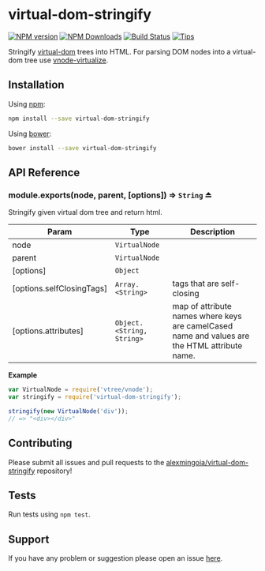 # virtual-dom-stringify

[![NPM version](http://img.shields.io/npm/v/virtual-dom-stringify.svg?style=flat)](https://npmjs.org/package/virtual-dom-stringify) [![NPM Downloads](https://img.shields.io/npm/dm/virtual-dom-stringify.svg?style=flat)](https://npmjs.org/package/virtual-dom-stringify) [![Build Status](http://img.shields.io/travis/alexmingoia/virtual-dom-stringify.svg?style=flat)](http://travis-ci.org/alexmingoia/virtual-dom-stringify) [![Tips](https://img.shields.io/gratipay/alexmingoia.svg?style=flat)](https://www.gratipay.com/alexmingoia/)

Stringify [virtual-dom][0] trees into HTML. For parsing DOM nodes into a
virtual-dom tree use [vnode-virtualize][1].

## Installation

Using [npm](https://www.npmjs.org/):

```sh
npm install --save virtual-dom-stringify
```

Using [bower](http://bower.io/):

```sh
bower install --save virtual-dom-stringify
```

## API Reference
<a name="exp_module_virtual-dom-stringify--module.exports"></a>
### module.exports(node, parent, [options]) ⇒ <code>String</code> ⏏
Stringify given virtual dom tree and return html.


| Param | Type | Description |
| --- | --- | --- |
| node | <code>VirtualNode</code> |  |
| parent | <code>VirtualNode</code> |  |
| [options] | <code>Object</code> |  |
| [options.selfClosingTags] | <code>Array.&lt;String&gt;</code> | tags that are self-closing |
| [options.attributes] | <code>Object.&lt;String, String&gt;</code> | map of attribute names where keys are camelCased name and values are the HTML attribute name. |

**Example**  
```javascript
var VirtualNode = require('vtree/vnode');
var stringify = require('virtual-dom-stringify');

stringify(new VirtualNode('div'));
// => "<div></div>"
```
## Contributing

Please submit all issues and pull requests to the [alexmingoia/virtual-dom-stringify](http://github.com/alexmingoia/virtual-dom-stringify) repository!

## Tests

Run tests using `npm test`.

## Support

If you have any problem or suggestion please open an issue [here](https://github.com/alexmingoia/virtual-dom-stringify/issues).

[0]: https://github.com/Matt-Esch/virtual-dom/
[1]: https://github.com/marcelklehr/vdom-virtualize/
